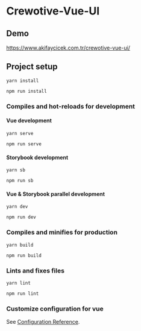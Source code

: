 # Crewotive-Vue-UI

## Demo
https://www.akifaycicek.com.tr/crewotive-vue-ui/


## Project setup
```
yarn install
```
```
npm run install
```

### Compiles and hot-reloads for development
#### Vue development
```
yarn serve
```
```
npm run serve
```
#### Storybook development
```
yarn sb
```
```
npm run sb
```
#### Vue & Storybook parallel development
```
yarn dev
```
```
npm run dev
```

### Compiles and minifies for production
```
yarn build
```
```
npm run build
```

### Lints and fixes files
```
yarn lint
```
```
npm run lint
```

### Customize configuration for vue
See [Configuration Reference](https://cli.vuejs.org/config/).

